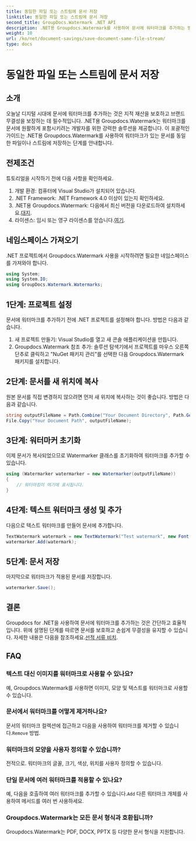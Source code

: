 ```yaml
---
title: 동일한 파일 또는 스트림에 문서 저장
linktitle: 동일한 파일 또는 스트림에 문서 저장
second_title: GroupDocs.Watermark .NET API
description: .NET용 Groupdocs.Watermark를 사용하여 문서에 워터마크를 추가하는 방법을 알아보세요. 이 가이드는 문서 보호 및 무결성을 보장하기 위한 지침을 제공합니다.
weight: 10
url: /ko/net/document-savings/save-document-same-file-stream/
type: docs
---
```

# 동일한 파일 또는 스트림에 문서 저장

## 소개
오늘날 디지털 시대에 문서에 워터마크를 추가하는 것은 지적 재산을 보호하고 브랜드 무결성을 보장하는 데 필수적입니다. .NET용 Groupdocs.Watermark는 워터마크를 문서에 원활하게 포함시키려는 개발자를 위한 강력한 솔루션을 제공합니다. 이 포괄적인 가이드는 .NET용 Groupdocs.Watermark를 사용하여 워터마크가 있는 문서를 동일한 파일이나 스트림에 저장하는 단계를 안내합니다.
## 전제조건
튜토리얼을 시작하기 전에 다음 사항을 확인하세요.
1. 개발 환경: 컴퓨터에 Visual Studio가 설치되어 있습니다.
2. .NET Framework: .NET Framework 4.0 이상이 있는지 확인하세요.
3.  .NET용 Groupdocs.Watermark: 다음에서 최신 버전을 다운로드하여 설치하세요.[대지](https://releases.groupdocs.com/Watermark/net/).
4.  라이센스: 임시 또는 영구 라이센스를 얻습니다.[여기](https://purchase.groupdocs.com/temporary-license/).
## 네임스페이스 가져오기
.NET 프로젝트에서 Groupdocs.Watermark 사용을 시작하려면 필요한 네임스페이스를 가져와야 합니다.
```csharp
using System;
using System.IO;
using GroupDocs.Watermark.Watermarks;
```
## 1단계: 프로젝트 설정
문서에 워터마크를 추가하기 전에 .NET 프로젝트를 설정해야 합니다. 방법은 다음과 같습니다.
1. 새 프로젝트 만들기: Visual Studio를 열고 새 콘솔 애플리케이션을 만듭니다.
2. Groupdocs.Watermark 참조 추가: 솔루션 탐색기에서 프로젝트를 마우스 오른쪽 단추로 클릭하고 "NuGet 패키지 관리"를 선택한 다음 Groupdocs.Watermark 패키지를 설치합니다.
## 2단계: 문서를 새 위치에 복사
원본 문서를 직접 변경하지 않으려면 먼저 새 위치에 복사하는 것이 좋습니다. 방법은 다음과 같습니다.
```csharp
string outputFileName = Path.Combine("Your Document Directory", Path.GetFileName("Your Document Path"));
File.Copy("Your Document Path", outputFileName);
```
## 3단계: 워터마커 초기화
이제 문서가 복사되었으므로 Watermarker 클래스를 초기화하여 워터마크를 추가할 수 있습니다.
```csharp
using (Watermarker watermarker = new Watermarker(outputFileName))
{
    // 워터마킹이 여기에 표시됩니다.
}
```
## 4단계: 텍스트 워터마크 생성 및 추가
다음으로 텍스트 워터마크를 만들어 문서에 추가합니다.
```csharp
TextWatermark watermark = new TextWatermark("Test watermark", new Font("Arial", 12));
watermarker.Add(watermark);
```
## 5단계: 문서 저장
마지막으로 워터마크가 적용된 문서를 저장합니다.
```csharp
watermarker.Save();
```
## 결론
Groupdocs for .NET을 사용하여 문서에 워터마크를 추가하는 것은 간단하고 효율적입니다. 위에 설명된 단계를 따르면 문서를 보호하고 손쉽게 무결성을 유지할 수 있습니다. 자세한 내용은 다음을 참조하세요.[선적 서류 비치](https://tutorials.groupdocs.com/Watermark/net/).
## FAQ
### 텍스트 대신 이미지를 워터마크로 사용할 수 있나요?
예, Groupdocs.Watermark를 사용하면 이미지, 모양 및 텍스트를 워터마크로 사용할 수 있습니다.
### 문서에서 워터마크를 어떻게 제거하나요?
 문서의 워터마크 컬렉션에 접근하고 다음을 사용하여 워터마크를 제거할 수 있습니다.`Remove` 방법.
### 워터마크의 모양을 사용자 정의할 수 있습니까?
전적으로. 워터마크의 글꼴, 크기, 색상, 위치를 사용자 정의할 수 있습니다.
### 단일 문서에 여러 워터마크를 적용할 수 있나요?
 예, 다음을 호출하여 여러 워터마크를 추가할 수 있습니다.`Add` 다른 워터마크 개체를 사용하여 메서드를 여러 번 사용하세요.
### Groupdocs.Watermark는 모든 문서 형식과 호환됩니까?
Groupdocs.Watermark는 PDF, DOCX, PPTX 등 다양한 문서 형식을 지원합니다.